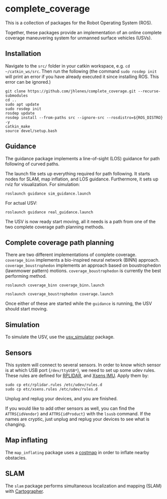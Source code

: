 # complete_coverage
This is a collection of packages for the Robot Operating System (ROS). 

Together, these packages provide an implementation of an online complete coverage maneuvering system for unmanned surface vehicles (USVs).

## Installation
Navigate to the ```src/``` folder in your catkin workspace, e.g. ```cd ~/catkin_ws/src```. Then run the following (the command ```sudo rosdep init``` will print an error if you have already executed it since installing ROS. This error can be ignored.)
```
git clone https://github.com/jhlenes/complete_coverage.git --recurse-submodules
cd ..
sudo apt update
sudo rosdep init
rosdep update
rosdep install --from-paths src --ignore-src --rosdistro=${ROS_DISTRO} -y
catkin_make
source devel/setup.bash
```

## Guidance
The guidance package implements a line-of-sight (LOS) guidance for path following of curved paths. 

The launch file sets up everything required for path following. It starts nodes for SLAM, map inflation, and LOS guidance. Furthermore, it sets up rviz for visualization. 
For simulation:
```
roslaunch guidance sim_guidance.launch
```
For actual USV:
```
roslaunch guidance real_guidance.launch
```
The USV is now ready start moving, all it needs is a path from one of the two complete coverage path planning methods.

## Complete coverage path planning
There are two different implementations of complete coverage. ```coverage_binn``` implements a bio-inspired neural network (BINN) approach. ```coverage_boustrophedon``` implements an approach based on boustrophedon (lawnmower pattern) motions. ```coverage_boustrophedon``` is currently the best performing method.  
```
roslaunch coverage_binn coverage_binn.launch
```
```
roslaunch coverage_boustrophedon coverage.launch
```
Once either of these are started while the ```guidance``` is running, the USV should start moving.

## Simulation
To simulate the USV, use the [usv_simulator](https://github.com/jhlenes/usv_simulator.git) package.


## Sensors
This system will connect to several sensors. In order to know which sensor is at which USB port (```/dev/ttyUSB*```), we need to set up some udev rules. These rules are defined for [RPLIDAR](etc/rplidar.rules), and [Xsens IMU](etc/xsens.rules). Apply them by:
```
sudo cp etc/rplidar.rules /etc/udev/rules.d
sudo cp etc/xsens.rules /etc/udev/rules.d
```
Unplug and replug your devices, and you are finished.

If you would like to add other sensors as well, you can find the ``` ATTRS{idVendor}``` and ```ATTRS{idProduct}``` with the ```lsusb``` command. If the names are cryptic, just unplug and replug your devices to see what is changing.

## Map inflating
The ```map_inflating``` package uses a [costmap](http://wiki.ros.org/costmap_2d) in order to inflate nearby obstacles.

## SLAM
The ```slam``` package performs simultaneous localization and mapping (SLAM) with [Cartographer](https://google-cartographer-ros.readthedocs.io/en/latest/).

